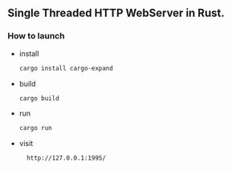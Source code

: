 ## Single Threaded HTTP WebServer in Rust.


### How to launch

* install
  ```sh
  cargo install cargo-expand
  ```

* build
  ```sh
  cargo build
  ```

* run
  ```sh
  cargo run
  ```

* visit
  ```sh
    http://127.0.0.1:1995/
  ```